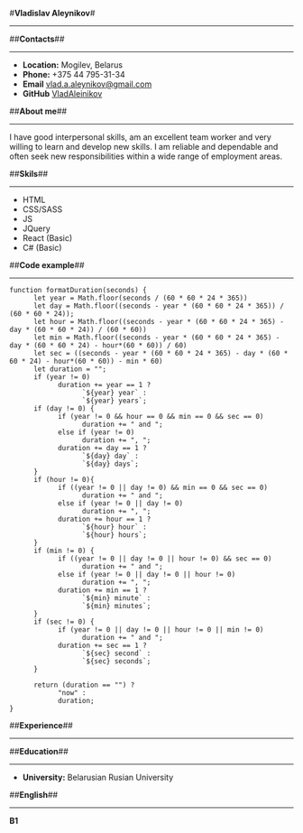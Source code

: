 #**Vladislav Aleynikov**#
***
##**Contacts**##
***
* **Location:** Mogilev, Belarus
* **Phone:** +375 44 795-31-34
* **Email** vlad.a.aleynikov@gmail.com
* **GitHub** [VladAleinikov](https://github.com/VladAleinikov)

##**About me**##
***
I have good interpersonal skills, am an excellent team worker and very willing to learn and develop new skills.
I am reliable and dependable and often seek new responsibilities within a wide range of employment areas.

##**Skils**##
***
* HTML
* CSS/SASS
* JS
* JQuery
* React (Basic)
* C# (Basic)

##**Code example**##
***
```
function formatDuration(seconds) {
      let year = Math.floor(seconds / (60 * 60 * 24 * 365))
      let day = Math.floor((seconds - year * (60 * 60 * 24 * 365)) / (60 * 60 * 24));
      let hour = Math.floor((seconds - year * (60 * 60 * 24 * 365) - day * (60 * 60 * 24)) / (60 * 60))
      let min = Math.floor((seconds - year * (60 * 60 * 24 * 365) - day * (60 * 60 * 24) - hour*(60 * 60)) / 60)
      let sec = ((seconds - year * (60 * 60 * 24 * 365) - day * (60 * 60 * 24) - hour*(60 * 60)) - min * 60)
      let duration = "";
      if (year != 0)
            duration += year == 1 ?
                  `${year} year` :
                  `${year} years`;
      if (day != 0) {
            if (year != 0 && hour == 0 && min == 0 && sec == 0)
                  duration += " and ";
            else if (year != 0)
                  duration += ", ";
            duration += day == 1 ?
                  `${day} day` :
                  `${day} days`;
      }
      if (hour != 0){
            if ((year != 0 || day != 0) && min == 0 && sec == 0)
                  duration += " and ";
            else if (year != 0 || day != 0)
                  duration += ", ";
            duration += hour == 1 ?
                  `${hour} hour` :
                  `${hour} hours`;
      }
      if (min != 0) {
            if ((year != 0 || day != 0 || hour != 0) && sec == 0)
                  duration += " and ";
            else if (year != 0 || day != 0 || hour != 0)
                  duration += ", ";
            duration += min == 1 ?
                  `${min} minute` :
                  `${min} minutes`;
      }
      if (sec != 0) {
            if (year != 0 || day != 0 || hour != 0 || min != 0)
                  duration += " and ";
            duration += sec == 1 ?
                  `${sec} second` :
                  `${sec} seconds`;
      }
            
      return (duration == "") ?
            "now" :
            duration;
}
```
##**Experience**##
***
##**Education**##
***
* **University:** Belarusian Rusian University

##**English**##
***
**B1**
